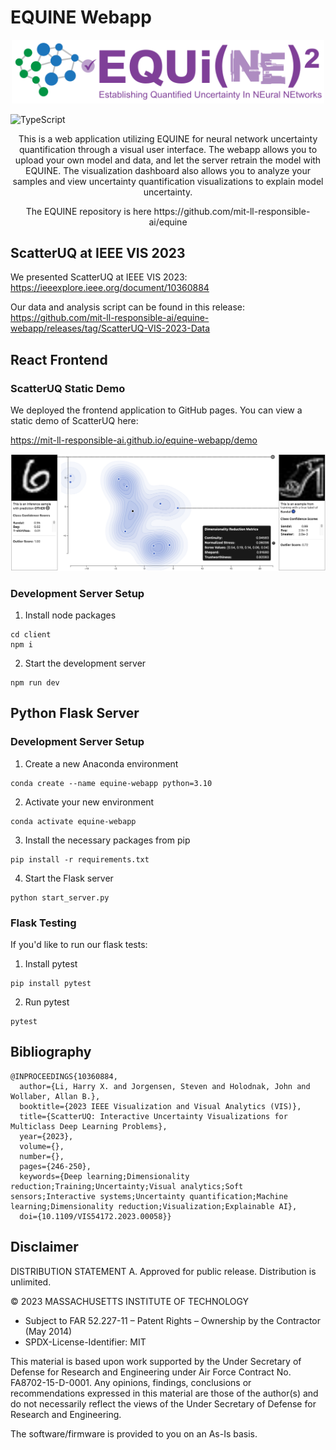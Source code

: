 # EQUINE Webapp

<p align="center">
  <img width="500" src="client/public/EQUI(NE)^2_Full_Logo.svg">
</p>

![TypeScript](https://badgen.net/badge/-/TypeScript/blue?icon=typescript&label) <!--TODO: add web link for TypeScript. -->
<p align="center">
  This is a web application utilizing EQUINE for neural network uncertainty quantification through a visual user interface. The webapp allows you to upload your own model and data, and let the server retrain the model with EQUINE. The visualization dashboard also allows you to analyze your samples and view uncertainty quantification visualizations to explain model uncertainty.
</p>

<p align="center">
  The EQUINE repository is here https://github.com/mit-ll-responsible-ai/equine
</p>

## ScatterUQ at IEEE VIS 2023
We presented ScatterUQ at IEEE VIS 2023: https://ieeexplore.ieee.org/document/10360884<!--TODO: add a brief description of the paper and conference for context. -->

Our data and analysis script can be found in this release: https://github.com/mit-ll-responsible-ai/equine-webapp/releases/tag/ScatterUQ-VIS-2023-Data

## React Frontend
<!--TODO: if this is turned into a webpage, create greater visual distinction between sections and headings. -->
### ScatterUQ Static Demo
We deployed the frontend application to GitHub pages. You can view a static demo of ScatterUQ here:

https://mit-ll-responsible-ai.github.io/equine-webapp/demo

[![ScatterUQ Out of Distribution Example](client/public/ood.png)](https://mit-ll-responsible-ai.github.io/equine-webapp/demo)

### Development Server Setup
1. Install node packages
```
cd client
npm i
```

2. Start the development server
```
npm run dev
```


## Python Flask Server
<!--TODO: if this is turned into a webpage, create greater visual distinction between sections and headings. -->
### Development Server Setup
1. Create a new Anaconda environment
```
conda create --name equine-webapp python=3.10
```

2. Activate your new environment
```
conda activate equine-webapp
```

3. Install the necessary packages from pip
```
pip install -r requirements.txt
```

4. Start the Flask server
```
python start_server.py
```

### Flask Testing
If you'd like to run our flask tests:
1. Install pytest
```
pip install pytest
```

2. Run pytest
```
pytest
```

## Bibliography

```
@INPROCEEDINGS{10360884,
  author={Li, Harry X. and Jorgensen, Steven and Holodnak, John and Wollaber, Allan B.},
  booktitle={2023 IEEE Visualization and Visual Analytics (VIS)}, 
  title={ScatterUQ: Interactive Uncertainty Visualizations for Multiclass Deep Learning Problems}, 
  year={2023},
  volume={},
  number={},
  pages={246-250},
  keywords={Deep learning;Dimensionality reduction;Training;Uncertainty;Visual analytics;Soft sensors;Interactive systems;Uncertainty quantification;Machine learning;Dimensionality reduction;Visualization;Explainable AI},
  doi={10.1109/VIS54172.2023.00058}}
```

## Disclaimer

DISTRIBUTION STATEMENT A. Approved for public release. Distribution is unlimited.

© 2023 MASSACHUSETTS INSTITUTE OF TECHNOLOGY

- Subject to FAR 52.227-11 – Patent Rights – Ownership by the Contractor (May 2014)
- SPDX-License-Identifier: MIT

This material is based upon work supported by the Under Secretary of Defense for Research and Engineering under Air Force Contract No. FA8702-15-D-0001. Any opinions, findings, conclusions or recommendations expressed in this material are those of the author(s) and do not necessarily reflect the views of the Under Secretary of Defense for Research and Engineering.

The software/firmware is provided to you on an As-Is basis.
